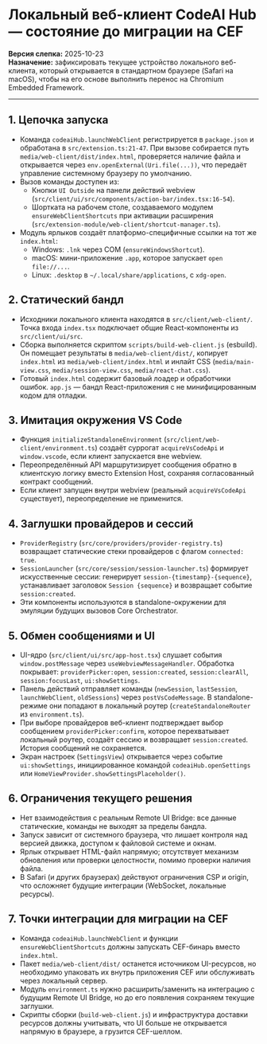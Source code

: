 # Локальный веб-клиент CodeAI Hub — состояние до миграции на CEF

**Версия слепка:** 2025-10-23  
**Назначение:** зафиксировать текущее устройство локального веб-клиента, который открывается в стандартном браузере (Safari на macOS), чтобы на его основе выполнить перенос на Chromium Embedded Framework.

---

## 1. Цепочка запуска
- Команда `codeaiHub.launchWebClient` регистрируется в `package.json` и обработана в `src/extension.ts:21-47`. При вызове собирается путь `media/web-client/dist/index.html`, проверяется наличие файла и открывается через `env.openExternal(Uri.file(...))`, что передаёт управление системному браузеру по умолчанию.
- Вызов команды доступен из:
  - Кнопки `UI Outside` на панели действий webview (`src/client/ui/src/components/action-bar/index.tsx:16-54`).
  - Шортката на рабочем столе, создаваемого модулем `ensureWebClientShortcuts` при активации расширения (`src/extension-module/web-client/shortcut-manager.ts`).
- Модуль ярлыков создаёт платформо-специфичные ссылки на тот же `index.html`:
  - Windows: `.lnk` через COM (`ensureWindowsShortcut`).
  - macOS: мини-приложение `.app`, которое запускает `open file://...`.
  - Linux: `.desktop` в `~/.local/share/applications`, с `xdg-open`.

## 2. Статический бандл
- Исходники локального клиента находятся в `src/client/web-client/`. Точка входа `index.tsx` подключает общие React-компоненты из `src/client/ui/src`.
- Сборка выполняется скриптом `scripts/build-web-client.js` (esbuild). Он помещает результаты в `media/web-client/dist/`, копирует `index.html` из `media/web-client/index.html` и инлайт CSS (`media/main-view.css`, `media/session-view.css`, `media/react-chat.css`).
- Готовый `index.html` содержит базовый лоадер и обработчики ошибок. `app.js` — бандл React-приложения с не минифицированным кодом для отладки.

## 3. Имитация окружения VS Code
- Функция `initializeStandaloneEnvironment` (`src/client/web-client/environment.ts`) создаёт суррогат `acquireVsCodeApi` и `window.vscode`, если клиент запускается вне webview.
- Переопределённый API маршрутизирует сообщения обратно в клиентскую логику вместо Extension Host, сохраняя согласованный контракт сообщений.
- Если клиент запущен внутри webview (реальный `acquireVsCodeApi` существует), переопределение не применится.

## 4. Заглушки провайдеров и сессий
- `ProviderRegistry` (`src/core/providers/provider-registry.ts`) возвращает статические стеки провайдеров с флагом `connected: true`.
- `SessionLauncher` (`src/core/session/session-launcher.ts`) формирует искусственные сессии: генерирует `session-{timestamp}-{sequence}`, устанавливает заголовок `Session {sequence}` и возвращает событие `session:created`.
- Эти компоненты используются в standalone-окружении для эмуляции будущих вызовов Core Orchestrator.

## 5. Обмен сообщениями и UI
- UI-ядро (`src/client/ui/src/app-host.tsx`) слушает события `window.postMessage` через `useWebviewMessageHandler`. Обработка покрывает: `providerPicker:open`, `session:created`, `session:clearAll`, `session:focusLast`, `ui:showSettings`.
- Панель действий отправляет команды (`newSession`, `lastSession`, `launchWebClient`, `oldSessions`) через `postVsCodeMessage`. В standalone-режиме они попадают в локальный роутер (`createStandaloneRouter` из `environment.ts`).
- При выборе провайдеров веб-клиент подтверждает выбор сообщением `providerPicker:confirm`, которое перехватывает локальный роутер, создаёт сессию и возвращает `session:created`. История сообщений не сохраняется.
- Экран настроек (`SettingsView`) открывается через событие `ui:showSettings`, инициированное командой `codeaiHub.openSettings` или `HomeViewProvider.showSettingsPlaceholder()`.

## 6. Ограничения текущего решения
- Нет взаимодействия с реальным Remote UI Bridge: все данные статические, команды не выходят за пределы бандла.
- Запуск зависит от системного браузера, что лишает контроля над версией движка, доступом к файловой системе и окнам.
- Ярлык открывает HTML-файл напрямую; отсутствует механизм обновления или проверки целостности, помимо проверки наличия файла.
- В Safari (и других браузерах) действуют ограничения CSP и origin, что осложняет будущие интеграции (WebSocket, локальные ресурсы).

## 7. Точки интеграции для миграции на CEF
- Команда `codeaiHub.launchWebClient` и функции `ensureWebClientShortcuts` должны запускать CEF-бинарь вместо `index.html`.
- Пакет `media/web-client/dist/` останется источником UI-ресурсов, но необходимо упаковать их внутрь приложения CEF или обслуживать через локальный сервер.
- Модуль `environment.ts` нужно расширить/заменить на интеграцию с будущим Remote UI Bridge, но до его появления сохраняем текущие заглушки.
- Скрипты сборки (`build-web-client.js`) и инфраструктура доставки ресурсов должны учитывать, что UI больше не открывается напрямую в браузере, а грузится CEF-шеллом.
